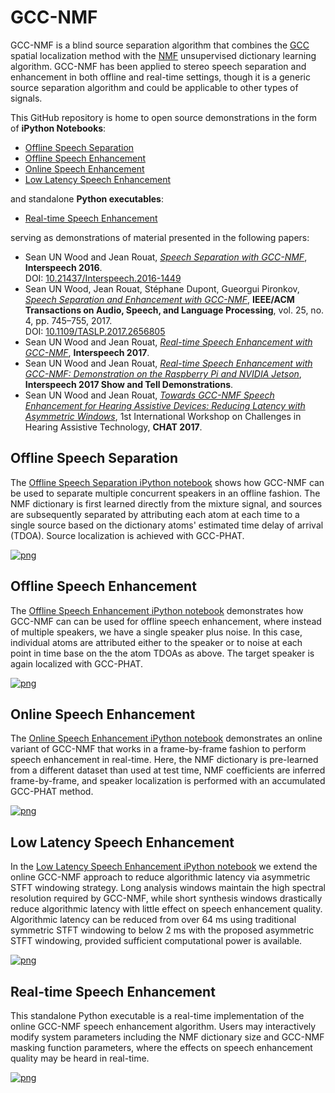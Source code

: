 <!---
The MIT License (MIT)

Copyright (c) 2016 Sean UN Wood

Permission is hereby granted, free of charge, to any person obtaining a copy
of this software and associated documentation files (the "Software"), to deal
in the Software without restriction, including without limitation the rights
to use, copy, modify, merge, publish, distribute, sublicense, and/or sell
copies of the Software, and to permit persons to whom the Software is
furnished to do so, subject to the following conditions:

The above copyright notice and this permission notice shall be included in all
copies or substantial portions of the Software.

THE SOFTWARE IS PROVIDED "AS IS", WITHOUT WARRANTY OF ANY KIND, EXPRESS OR
IMPLIED, INCLUDING BUT NOT LIMITED TO THE WARRANTIES OF MERCHANTABILITY,
FITNESS FOR A PARTICULAR PURPOSE AND NONINFRINGEMENT. IN NO EVENT SHALL THE
AUTHORS OR COPYRIGHT HOLDERS BE LIABLE FOR ANY CLAIM, DAMAGES OR OTHER
LIABILITY, WHETHER IN AN ACTION OF CONTRACT, TORT OR OTHERWISE, ARISING FROM,
OUT OF OR IN CONNECTION WITH THE SOFTWARE OR THE USE OR OTHER DEALINGS IN THE
SOFTWARE.
--->

# GCC-NMF
GCC-NMF is a blind source separation algorithm that combines the [GCC](http://ieeexplore.ieee.org/abstract/document/1162830/) spatial localization method with the [NMF](https://en.wikipedia.org/wiki/Non-negative_matrix_factorization) unsupervised dictionary learning algorithm. GCC-NMF has been applied to stereo speech separation and enhancement in both offline and real-time settings, though it is a generic source separation algorithm and could be applicable to other types of signals.

This GitHub repository is home to open source demonstrations in the form of **iPython Notebooks**:

- [Offline Speech Separation](https://nbviewer.jupyter.org/github/seanwood/gcc-nmf/blob/master/notebooks/offlineSpeechSeparation.ipynb)
- [Offline Speech Enhancement](https://nbviewer.jupyter.org/github/seanwood/gcc-nmf/blob/master/notebooks/offlineSpeechEnhancement.ipynb)
- [Online Speech Enhancement](https://nbviewer.jupyter.org/github/seanwood/gcc-nmf/blob/master/notebooks/onlineSpeechEnhancement.ipynb)
- [Low Latency Speech Enhancement](https://nbviewer.jupyter.org/github/seanwood/gcc-nmf/blob/master/notebooks/lowLatencySpeechEnhancement.ipynb)

and standalone **Python executables**:

- [Real-time Speech Enhancement](https://nbviewer.jupyter.org/github/seanwood/gcc-nmf/blob/master/notebooks/realtimeSpeechEnhancement.ipynb)

serving as demonstrations of material presented in the following papers:

- Sean UN Wood and Jean Rouat, [*Speech Separation with GCC-NMF*](http://www.isca-speech.org/archive/Interspeech_2016/pdfs/1449.PDF), **Interspeech 2016**.  
DOI: [10.21437/Interspeech.2016-1449](http://dx.doi.org/10.21437/Interspeech.2016-1449)
- Sean UN Wood, Jean Rouat, Stéphane Dupont, Gueorgui Pironkov, [*Speech Separation and Enhancement with GCC-NMF*](https://www.gel.usherbrooke.ca/rouat/publications/IEEE_ACMTrGCCNMFWoodRouat2017.pdf), **IEEE/ACM Transactions on Audio, Speech, and Language Processing**, vol. 25, no. 4, pp. 745–755, 2017.  
DOI: [10.1109/TASLP.2017.2656805](https://doi.org/10.1109/TASLP.2017.2656805)
- Sean UN Wood and Jean Rouat, [*Real-time Speech Enhancement with GCC-NMF*](https://www.researchgate.net/profile/Sean_Wood7/publication/318511757_Real-time_Speech_Enhancement_with_GCC-NMF/links/596ea657a6fdcc2416901891/Real-time-Speech-Enhancement-with-GCC-NMF.pdf), **Interspeech 2017**.
- Sean UN Wood and Jean Rouat, [*Real-time Speech Enhancement with GCC-NMF: Demonstration on the Raspberry Pi and NVIDIA Jetson*](https://www.researchgate.net/profile/Sean_Wood7/publication/318946628_Real-time_Speech_Enhancement_with_GCC-NMF_Demonstration_on_the_Raspberry_Pi_and_NVIDIA_Jetson/links/59872715aca27266ada22465/Real-time-Speech-Enhancement-with-GCC-NMF-Demonstration-on-the-Raspberry-Pi-and-NVIDIA-Jetson.pdf), **Interspeech 2017 Show and Tell Demonstrations**.
- Sean UN Wood and Jean Rouat, [*Towards GCC-NMF Speech Enhancement for Hearing Assistive Devices: Reducing Latency with Asymmetric Windows*](https://www.researchgate.net/profile/Sean_Wood7/publication/318814469_Towards_GCC-NMF_Speech_Enhancement_for_Hearing_Assistive_Devices_Reducing_Latency_with_Asymmetric_Windows/links/597ff39d0f7e9b8802ed2a6c/Towards-GCC-NMF-Speech-Enhancement-for-Hearing-Assistive-Devices-Reducing-Latency-with-Asymmetric-Windows.pdf), 1st International Workshop on 
Challenges in Hearing Assistive Technology, **CHAT 2017**.
  
## Offline Speech Separation

The [Offline Speech Separation iPython notebook](https://nbviewer.jupyter.org/github/seanwood/gcc-nmf/blob/master/notebooks/offlineSpeechSeparation.ipynb) shows how GCC-NMF can be used to separate multiple concurrent speakers in an offline fashion. The NMF dictionary is first learned directly from the mixture signal, and sources are subsequently separated by attributing each atom at each time to a single source based on the dictionary atoms' estimated time delay of arrival (TDOA). Source localization is achieved with GCC-PHAT.

[![png](README_files/speechSeparationNotebookThumbnail.png)](https://nbviewer.jupyter.org/github/seanwood/gcc-nmf/blob/master/notebooks/offlineSpeechSeparation.ipynb)

## Offline Speech Enhancement

The [Offline Speech Enhancement iPython notebook](https://nbviewer.jupyter.org/github/seanwood/gcc-nmf/blob/master/notebooks/offlineSpeechEnhancement.ipynb) demonstrates how GCC-NMF can can be used for offline speech enhancement, where instead of multiple speakers, we have a single speaker plus noise. In this case, individual atoms are attributed either to the speaker or to noise at each point in time base on the the atom TDOAs as above. The target speaker is again localized with GCC-PHAT.

[![png](README_files/speechEnhancementNotebookThumbnail.png)](https://nbviewer.jupyter.org/github/seanwood/gcc-nmf/blob/master/notebooks/offlineSpeechEnhancement.ipynb)

## Online Speech Enhancement
The [Online Speech Enhancement iPython notebook](https://nbviewer.jupyter.org/github/seanwood/gcc-nmf/blob/master/notebooks/onlineSpeechEnhancement.ipynb) demonstrates an online variant of GCC-NMF that works in a frame-by-frame fashion to perform speech enhancement in real-time. Here, the NMF dictionary is pre-learned from a different dataset than used at test time, NMF coefficients are inferred frame-by-frame, and speaker localization is performed with an accumulated GCC-PHAT method.

[![png](README_files/onlineSpeechEnhancementNotebookThumbnail.png)](https://nbviewer.jupyter.org/github/seanwood/gcc-nmf/blob/master/notebooks/onlineSpeechEnhancement.ipynb)

## Low Latency Speech Enhancement
In the [Low Latency Speech Enhancement iPython notebook](https://nbviewer.jupyter.org/github/seanwood/gcc-nmf/blob/master/notebooks/lowLatencySpeechEnhancement.ipynb) we extend the online GCC-NMF approach to reduce algorithmic latency via asymmetric STFT windowing strategy. Long analysis windows maintain the high spectral resolution required by GCC-NMF, while short synthesis windows drastically reduce algorithmic latency with little effect on speech enhancement quality. Algorithmic latency can be reduced from over 64 ms using traditional symmetric STFT windowing to below 2 ms with the proposed asymmetric STFT windowing, provided sufficient computational power is available.

[![png](README_files/lowLatencySpeechEnhancementNotebookThumbnail.png)](https://nbviewer.jupyter.org/github/seanwood/gcc-nmf/blob/master/notebooks/lowLatencySpeechEnhancement.ipynb)

## Real-time Speech Enhancement
This standalone Python executable is a real-time implementation of the online GCC-NMF speech enhancement algorithm. Users may 
interactively modify system parameters including the NMF dictionary size and GCC-NMF masking function parameters, where the effects on speech enhancement quality may be heard in real-time.

[![png](README_files/realtimeGCCNMFScreenshot.png)](https://nbviewer.jupyter.org/github/seanwood/gcc-nmf/blob/master/notebooks/realtimeSpeechEnhancement.ipynb)